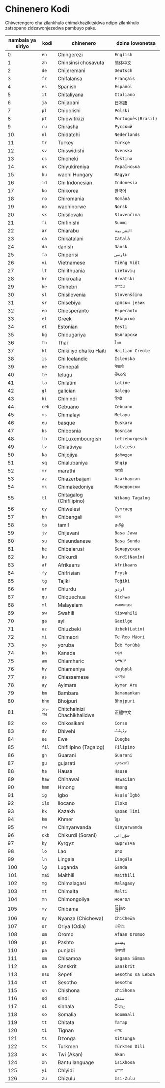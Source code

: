 # Chinenero Kodi

Chiwerengero cha zilankhulo chimakhazikitsidwa ndipo zilankhulo zatsopano zidzawonjezedwa pambuyo pake.

| nambala ya siriyo | kodi | chinenero | dzina lowonetsa |
| - | - | - | - |
| 0 | `en` | Chingerezi | `English` |
| 1 | `zh` | Chinsinsi chosavuta | `简体中文` |
| 2 | `de` | Chijeremani | `Deutsch` |
| 3 | `fr` | Chifalansa | `Français` |
| 4 | `es` | Spanish | `Español` |
| 5 | `it` | Chitaliyana | `Italiano` |
| 6 | `ja` | Chijapani | `日本語` |
| 7 | `pl` | Chipolishi | `Polski` |
| 8 | `pt` | Chipwitikizi | `Português(Brasil)` |
| 9 | `ru` | Chirasha | `Русский` |
| 10 | `nl` | Chidatchi | `Nederlands` |
| 11 | `tr` | Turkey | `Türkçe` |
| 12 | `sv` | Chiswidishi | `Svenska` |
| 13 | `cs` | Chicheki | `Čeština` |
| 14 | `uk` | Chiyukireniya | `Українська` |
| 15 | `hu` | wachi Hungary | `Magyar` |
| 16 | `id` | Chi Indonesian | `Indonesia` |
| 17 | `ko` | Chikorea | `한국어` |
| 18 | `ro` | Chiromania | `Română` |
| 19 | `no` | wachinorwe | `Norsk` |
| 20 | `sk` | Chisilovaki | `Slovenčina` |
| 21 | `fi` | Chifinishi | `Suomi` |
| 22 | `ar` | Chiarabu | `العربية` |
| 23 | `ca` | Chikatalani | `Català` |
| 24 | `da` | danish | `Dansk` |
| 25 | `fa` | Chiperisi | `فارسی` |
| 26 | `vi` | Vietnamese | `Tiếng Việt` |
| 27 | `lt` | Chilithuania | `Lietuvių` |
| 28 | `hr` | Chikroatia | `Hrvatski` |
| 29 | `he` | Chihebri | `עברית` |
| 30 | `sl` | Chisilovenia | `Slovenščina` |
| 31 | `sr` | Chisebiya | `српски језик` |
| 32 | `eo` | Chiesperanto | `Esperanto` |
| 33 | `el` | Greek | `Ελληνικά` |
| 34 | `et` | Estonian | `Eesti` |
| 35 | `bg` | Chibugariya | `Български` |
| 36 | `th` | Thai | `ไทย` |
| 37 | `ht` | Chikiliyo cha ku Haiti | `Haitian Creole` |
| 38 | `is` | Chi Icelandic | `Íslenska` |
| 39 | `ne` | Chinepali | `नेपाली` |
| 40 | `te` | telugu | `తెలుగు` |
| 41 | `la` | Chilatini | `Latine` |
| 42 | `gl` | galician | `Galego` |
| 43 | `hi` | Chihindi | `हिन्दी` |
| 44 | `ceb` | Cebuano | `Cebuano` |
| 45 | `ms` | Chimalayi | `Melayu` |
| 46 | `eu` | basque | `Euskara` |
| 47 | `bs` | Chibosnia | `Bosnian` |
| 48 | `lb` | ChiLuxembourgish | `Letzeburgesch` |
| 49 | `lv` | Chilativiya | `Latviešu` |
| 50 | `ka` | Chijojiya | `ქართული` |
| 51 | `sq` | Chialubaniya | `Shqip` |
| 52 | `mr` | marathi | `मराठी` |
| 53 | `az` | Chiazerbaijani | `Azərbaycan` |
| 54 | `mk` | Chimakedoniya | `Македонски` |
| 55 | `tl` | Chitagalog (Chifilipino) | `Wikang Tagalog` |
| 56 | `cy` | Chiwelesi | `Cymraeg` |
| 57 | `bn` | Chibengali | `বাংলা` |
| 58 | `ta` | tamil | `தமிழ்` |
| 59 | `jv` | Chijavani | `Basa Jawa` |
| 60 | `su` | Chisundanese | `Basa Sunda` |
| 61 | `be` | Chibelarusi | `Беларуская` |
| 62 | `ku` | Chikurdi | `Kurdî(Navîn)` |
| 63 | `af` | Afrikaans | `Afrikaans` |
| 64 | `fy` | Chifrisian | `Frysk` |
| 65 | `tg` | Tajiki | `Toğikī` |
| 66 | `ur` | Chiurdu | `اردو` |
| 67 | `qu` | Chiquechua | `Kichwa` |
| 68 | `ml` | Malayalam | `മലയാളം` |
| 69 | `sw` | Swahili | `Kiswahili` |
| 70 | `ga` | ayi | `Gaeilge` |
| 71 | `uz` | Chiuzbeki | `Uzbek(Latin)` |
| 72 | `mi` | Chimaori | `Te Reo Māori` |
| 73 | `yo` | yoruba | `Èdè Yorùbá` |
| 74 | `kn` | Kanada | `ಕನ್ನಡ` |
| 75 | `am` | Chiamharic | `አማርኛ` |
| 76 | `hy` | Chiameniya | `Հայերեն` |
| 77 | `as` | Chiassamese | `অসমীয়া` |
| 78 | `ay` | Ayimara | `Aymar Aru` |
| 79 | `bm` | Bambara | `Bamanankan` |
| 80 | `bho` | Bhojpuri | `Bhojpuri` |
| 81 | `zh-TW` | Chitchainizi Chachikhalidwe | `正體中文` |
| 82 | `co` | Chikosikani | `Corsu` |
| 83 | `dv` | Dhivehi | `ދިވެހިބަސް` |
| 84 | `ee` | Ewe | `Eʋegbe` |
| 85 | `fil` | Chifilipino (Tagalog) | `Filipino` |
| 86 | `gn` | Guarani | `Guarani` |
| 87 | `gu` | gujarati | `ગુજરાતી` |
| 88 | `ha` | Hausa | `Hausa` |
| 89 | `haw` | Chihawai | `Hawaiian` |
| 90 | `hmn` | Hmong | `Hmong` |
| 91 | `ig` | Igbo | `Ásụ̀sụ́ Ìgbò` |
| 92 | `ilo` | Ilocano | `Iloko` |
| 93 | `kk` | Kazakh | `Қазақ Тілі` |
| 94 | `km` | Khmer | `ខ្មែរ` |
| 95 | `rw` | Chinyarwanda | `Kinyarwanda` |
| 96 | `ckb` | Chikurdi (Sorani) | `سۆرانی` |
| 97 | `ky` | Kyrgyz | `Кыргызча` |
| 98 | `lo` | Lao | `ລາວ` |
| 99 | `ln` | Lingala | `Lingála` |
| 100 | `lg` | Luganda | `Ganda` |
| 101 | `mai` | Maithili | `Maithili` |
| 102 | `mg` | Chimalagasi | `Malagasy` |
| 103 | `mt` | Chimalta | `Malti` |
| 104 | `mn` | Chimongoliya | `монгол` |
| 105 | `my` | Chibama | `မြန်မာ` |
| 106 | `ny` | Nyanza (Chichewa) | `ChiCheŵa` |
| 107 | `or` | Oriya (Odia) | `ଓଡ଼ିଆ` |
| 108 | `om` | Oromo | `Afaan Oromoo` |
| 109 | `ps` | Pashto | `پښتو` |
| 110 | `pa` | punjabi | `ਪੰਜਾਬੀ` |
| 111 | `sm` | Chisamoa | `Gagana Sāmoa` |
| 112 | `sa` | Sanskrit | `Sanskrit` |
| 113 | `nso` | Sepeti | `Sesotho sa Leboa` |
| 114 | `st` | Sesotho | `Sesotho` |
| 115 | `sn` | Chishona | `chiShona` |
| 116 | `sd` | sindi | `سنڌي` |
| 117 | `si` | sinhala | `සිංහල` |
| 118 | `so` | Somalia | `Soomaali` |
| 119 | `tt` | Chitata | `Татар` |
| 120 | `ti` | Tignan | `ትግር` |
| 121 | `ts` | Dzonga | `Xitsonga` |
| 122 | `tk` | Turkmen | `Türkmen Dili` |
| 123 | `ak` | Twi (Akan) | `Akan` |
| 124 | `xh` | Bantu language | `isiXhosa` |
| 125 | `yi` | Chiyidi | `ייִדיש` |
| 126 | `zu` | Chizulu | `Isi-Zulu` |